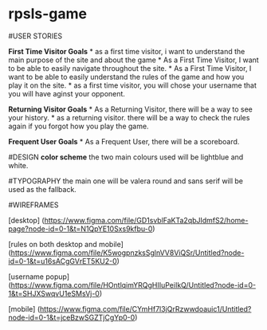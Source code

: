 # rpsls-game

#USER STORIES

**First Time Visitor Goals**
    * as a first time visitor, i want to understand the main purpose of the site and about the game
    * As a First Time Visitor, I want to be able to easily navigate throughout the site.
    * As a First Time Visitor, I want to be able to easily understand the rules of the game and how you play it on the site.
    * as a first time visitor, you will chose your username that you will have aginst your opponent.
    
**Returning Visitor Goals**
    * As a Returning Visitor, there will be a way to see your history. 
    * as a returning visitor. there will be a way to check the rules again if you forgot how you play the game.

**Frequent User Goals**
    * As a Frequent User, there will be a scoreboard.


#DESIGN
**color scheme**
    the two main colours used will be lightblue and white.

#TYPOGRAPHY
the main one will be valera round and sans serif will be used as the fallback. 

#WIREFRAMES 

[desktop] (https://www.figma.com/file/GD1svblFaKTa2qbJIdmfS2/home-page?node-id=0-1&t=N1QpYE10Sxs9kfbu-0)

[rules on both desktop and mobile] (https://www.figma.com/file/K5wogpnzksSglnVV8ViQSr/Untitled?node-id=0-1&t=u16sACgGVrET5KU2-0)

[username popup] (https://www.figma.com/file/HOntlqimYRQgHIIuPeiIkQ/Untitled?node-id=0-1&t=SHJXSwqvU1eSMsVj-0)

[mobile] (https://www.figma.com/file/CYmHf7l3jQrRzwwdoauic1/Untitled?node-id=0-1&t=jceBzwSGZTjCgYp0-0)